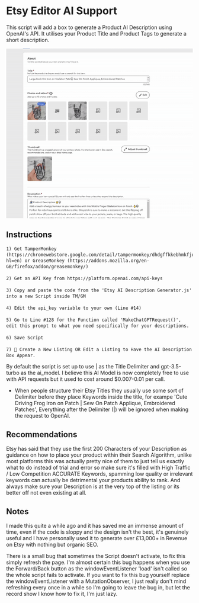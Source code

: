 # Etsy Editor AI Support
This script will add a box to generate a Product AI Description using OpenAI's API. It utilises your Product Title and Product Tags to generate a short description.

<p align="center">
    <img src="action.gif">
</p>

## Instructions
```console
1) Get TamperMonkey (https://chromewebstore.google.com/detail/tampermonkey/dhdgffkkebhmkfjojejmpbldmpobfkfo?hl=en) or GreaseMonkey (https://addons.mozilla.org/en-GB/firefox/addon/greasemonkey/)

2) Get an API Key from https://platform.openai.com/api-keys

3) Copy and paste the code from the 'Etsy AI Description Generator.js' into a new Script inside TM/GM

4) Edit the api_key variable to your own (Line #14)

5) Go to Line #128 for the Function called 'MakeChatGPTRequest()', edit this prompt to what you need specifically for your descriptions.

6) Save Script

7) 🌟 Create a New Listing OR Edit a Listing to Have the AI Description Box Appear.
```

By default the script is set up to use | as the Title Delimiter and gpt-3.5-turbo as the ai_model. I believe this AI Model is now completely free to use with API requests but it used to cost around $0.007-0.01 per call.

* When people structure their Etsy Titles they usually use some sort of Delimiter before they place Keywords inside the title, for exampe 'Cute Driving Frog Iron on Patch | Sew On Patch Applique, Embroidered Patches', Everything after the Delimiter (|) will be ignored when making the request to OpenAI.

## Recommendations
Etsy has said that they use the first 200 Characters of your Description as guidance on how to place your product within their Search Algorithm, unlike most platforms this was actually pretty nice of them to just tell us exactly what to do instead of trial and error so make sure it's filled with High Traffic / Low Competition ACCURATE Keywords, spamming low quality or irrelevant keywords can actually be detrimental your products ability to rank. And always make sure your Description is at the very top of the listing or its better off not even existing at all.

## Notes   
I made this quite a while ago and it has saved me an immense amount of time, even if the code is sloppy and the design isn't the best, it's genuinely useful and I have personally used it to generate over £13,000+ in Revenue on Etsy with nothing but organic SEO.

There is a small bug that sometimes the Script doesn't activate, to fix this simply refresh the page. I'm almost certain this bug happens when you use the Forward/Back button as the windowEventListener 'load' isn't called so the whole script fails to activate. If you want to fix this bug yourself replace the windowEventListener with a MutationObserver, I just really don't mind refreshing every once in a while so I'm going to leave the bug in, but let the record show I know how to fix it, I'm just lazy.